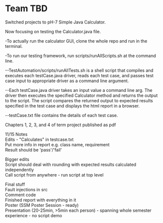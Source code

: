 # Team TBD

Switched projects to pH-7 Simple Java Calculator.

Now focusing on testing the Calculator.java file.

-To actually run the calculator GUI, clone the whole repo and run in the terminal.

-To run our testing framework, run scripts/runAllScripts.sh at the command line.

--TestAutomation/scripts/runAllTests.sh is a shell script that compiles and executes each testCase.java driver, reads each test case, and passes test case input to appropriate driver as a command line argument.

--Each testCase.java driver takes an input value a command line arg. The driver then executes the specified Calculator method and returns the output to the script. The script compares the returned output to expected results specified in the test case and displays the html report in a browser.

--testCase.txt file contains the details of each test case.

Chapters 1, 2, 3, and 4 of term project published as pdf  

11/15 Notes  
Edits - "Calculates" in testcase.txt  
Put more info in report e.g. class name, requirement  
Result should be 'pass'/'fail'  

Bigger edits  
Script should deal with rounding with expected results calculated independently  
Call script from anywhere - run script at top level  

Final stuff  
Fault injections in src  
Comment code  
Finished report with everything in it  
Poster (SSM Poster Session - ready)  
Presentation (20-25min, >5min each person) - spanning whole semester experience - no script demo  
